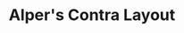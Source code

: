 ---
layout: layouts/keymapdb_entry.njk
OS: ['Windows', 'MacOS']
keymap_author: alper
firmware: QMK
hasHomeRowMods: False
hasLetterOnThumb: False
hasVerticalCombos: False
keymap_image: https://i.imgur.com/BvBYgpz.png
imageDate: idk
keyCount: 47
keyboard: Contra
baseLayouts: ["QWERTY"]
languages: ['English']
layerCount: 6
title: "Alper's Contra Layout"
split: False
stagger: ortholinear
summary: 
keymap_url: https://github.com/alper/qmk_firmware/tree/master/keyboards/contra/keymaps/alper
writeup: https://github.com/alper/qmk_firmware/tree/master/keyboards/contra/keymaps/alper/readme.md
---